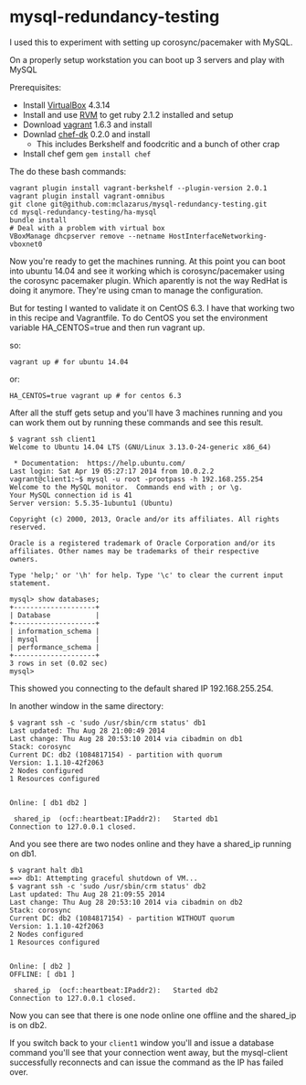 mysql-redundancy-testing
========================

I used this to experiment with setting up corosync/pacemaker with MySQL.

On a properly setup workstation you can boot up 3 servers and play with MySQL

Prerequisites:

- Install [VirtualBox](https://www.virtualbox.org) 4.3.14
- Install and use [RVM](http://rvm.io) to get ruby 2.1.2 installed and setup
- Download [vagrant](http://www.vagrantup.com/downloads.html) 1.6.3 and install
- Downlad [chef-dk](http://downloads.getchef.com/chef-dk/) 0.2.0 and install
  - This includes Berkshelf and foodcritic and a bunch of other crap
- Install chef gem `gem install chef`

The do these bash commands:

    vagrant plugin install vagrant-berkshelf --plugin-version 2.0.1
    vagrant plugin install vagrant-omnibus
    git clone git@github.com:mclazarus/mysql-redundancy-testing.git
    cd mysql-redundancy-testing/ha-mysql
    bundle install
    # Deal with a problem with virtual box
    VBoxManage dhcpserver remove --netname HostInterfaceNetworking-vboxnet0

Now you're ready to get the machines running.  At this point you can boot into ubuntu 14.04 and see it working which is corosync/pacemaker using the corosync pacemaker plugin.  Which aparently is not the way RedHat is doing it anymore.  They're using cman to manage the configuration.

But for testing I wanted to validate it on CentOS 6.3.  I have that working two in this recipe and Vagrantfile.  To do CentOS you set the environment variable HA_CENTOS=true and then run vagrant up.

so:

    vagrant up # for ubuntu 14.04

or:

    HA_CENTOS=true vagrant up # for centos 6.3
    
    
After all the stuff gets setup and you'll have 3 machines running and you can work them out by running these commands and see this result.

    $ vagrant ssh client1
    Welcome to Ubuntu 14.04 LTS (GNU/Linux 3.13.0-24-generic x86_64)

     * Documentation:  https://help.ubuntu.com/
    Last login: Sat Apr 19 05:27:17 2014 from 10.0.2.2
    vagrant@client1:~$ mysql -u root -prootpass -h 192.168.255.254
    Welcome to the MySQL monitor.  Commands end with ; or \g.
    Your MySQL connection id is 41
    Server version: 5.5.35-1ubuntu1 (Ubuntu)

    Copyright (c) 2000, 2013, Oracle and/or its affiliates. All rights reserved.

    Oracle is a registered trademark of Oracle Corporation and/or its
    affiliates. Other names may be trademarks of their respective
    owners.

    Type 'help;' or '\h' for help. Type '\c' to clear the current input statement.

    mysql> show databases;
    +--------------------+
    | Database           |
    +--------------------+
    | information_schema |
    | mysql              |
    | performance_schema |
    +--------------------+
    3 rows in set (0.02 sec)
    mysql>


This showed you connecting to the default shared IP 192.168.255.254.

In another window in the same directory:

    $ vagrant ssh -c 'sudo /usr/sbin/crm status' db1
    Last updated: Thu Aug 28 21:00:49 2014
    Last change: Thu Aug 28 20:53:10 2014 via cibadmin on db1
    Stack: corosync
    Current DC: db2 (1084817154) - partition with quorum
    Version: 1.1.10-42f2063
    2 Nodes configured
    1 Resources configured


    Online: [ db1 db2 ]

     shared_ip	(ocf::heartbeat:IPaddr2):	Started db1
    Connection to 127.0.0.1 closed.


And you see there are two nodes online and they have a shared_ip running on db1.


    $ vagrant halt db1
    ==> db1: Attempting graceful shutdown of VM...
    $ vagrant ssh -c 'sudo /usr/sbin/crm status' db2
    Last updated: Thu Aug 28 21:09:55 2014
    Last change: Thu Aug 28 20:53:10 2014 via cibadmin on db2
    Stack: corosync
    Current DC: db2 (1084817154) - partition WITHOUT quorum
    Version: 1.1.10-42f2063
    2 Nodes configured
    1 Resources configured


    Online: [ db2 ]
    OFFLINE: [ db1 ]

     shared_ip	(ocf::heartbeat:IPaddr2):	Started db2
    Connection to 127.0.0.1 closed.

Now you can see that there is one node online one offline and the shared_ip is on db2.

If you switch back to your `client1` window you'll and issue a database command you'll see that your connection went away, but the mysql-client successfully reconnects and can issue the command as the IP has failed over.

